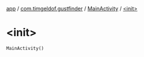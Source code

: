 [app](../../index.md) / [com.timgeldof.gustfinder](../index.md) / [MainActivity](index.md) / [&lt;init&gt;](./-init-.md)

# &lt;init&gt;

`MainActivity()`